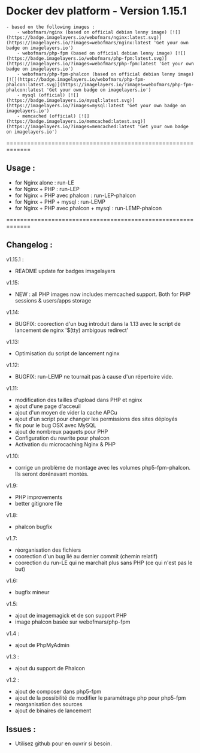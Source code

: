 Docker dev platform - Version 1.15.1
=============================================================

    - based on the following images :
        - webofmars/nginx (based on official debian lenny image) [![](https://badge.imagelayers.io/webofmars/nginx:latest.svg)](https://imagelayers.io/?images=webofmars/nginx:latest 'Get your own badge on imagelayers.io')
        - webofmars/php-fpm (based on official debian lenny image) [![](https://badge.imagelayers.io/webofmars/php-fpm:latest.svg)](https://imagelayers.io/?images=webofmars/php-fpm:latest 'Get your own badge on imagelayers.io')
        - webofmars/php-fpm-phalcon (based on official debian lenny image) [![](https://badge.imagelayers.io/webofmars/php-fpm-phalcon:latest.svg)](https://imagelayers.io/?images=webofmars/php-fpm-phalcon:latest 'Get your own badge on imagelayers.io')
        - mysql (official) [![](https://badge.imagelayers.io/mysql:latest.svg)](https://imagelayers.io/?images=mysql:latest 'Get your own badge on imagelayers.io')
        - memcached (official) [![](https://badge.imagelayers.io/memcached:latest.svg)](https://imagelayers.io/?images=memcached:latest 'Get your own badge on imagelayers.io')

=============================================================
## Usage :

- for Nginx alone                      : run-LE
- for Nginx + PHP                      : run-LEP
- for Nginx + PHP avec phalcon         : run-LEP-phalcon
- for Nginx + PHP + mysql              : run-LEMP
- for Nginx + PHP avec phalcon + mysql : run-LEMP-phalcon

=============================================================
## Changelog :
v1.15.1 :
- README update for badges imagelayers

v1.15:
- NEW : all PHP images now includes memcached support. Both for PHP sessions & users/apps storage

v1.14:
- BUGFIX: coorection d'un bug introduit dans la 1.13 avec le script de lancement de nginx '$(tty) ambigous redirect'

v1.13:
- Optimisation du script de lancement nginx

v1.12:
- BUGFIX: run-LEMP ne tournait pas à cause d'un répertoire vide.

v1.11:
- modification des tailles d'upload dans PHP et nginx
- ajout d'une page d'acceuil
- ajout d'un moyen de vider la cache APCu
- ajout d'un script pour changer les permissions des sites déployés
- fix pour le bug OSX avec MySQL
- ajout de nombreux paquets pour PHP
- Configuration du rewrite pour phalcon
- Activation du microcaching Nginx & PHP

v1.10:
- corrige un problème de montage avec les volumes php5-fpm-phalcon. Ils seront dorénavant montés.

v1.9:
- PHP improvements
- better gitignore file

v1.8:
- phalcon bugfix

v1.7:
- réorganisation des fichiers
- coorection d'un bug lié au dernier commit (chemin relatif)
- coorection du run-LE qui ne marchait plus sans PHP (ce qui n'est pas le but)

v1.6:
- bugfix mineur

v1.5:
- ajout de imagemagick et de son support PHP
- image phalcon basée sur webofmars/php-fpm

v1.4 :
- ajout de PhpMyAdmin

v1.3 :
- ajout du support de Phalcon

v1.2 :
- ajout de composer dans php5-fpm
- ajout de la possibilité de modifier le paramétrage php pour php5-fpm
- reorganisation des sources
- ajout de binaires de lancement

## Issues :

- Utilisez github pour en ouvrir si besoin.
